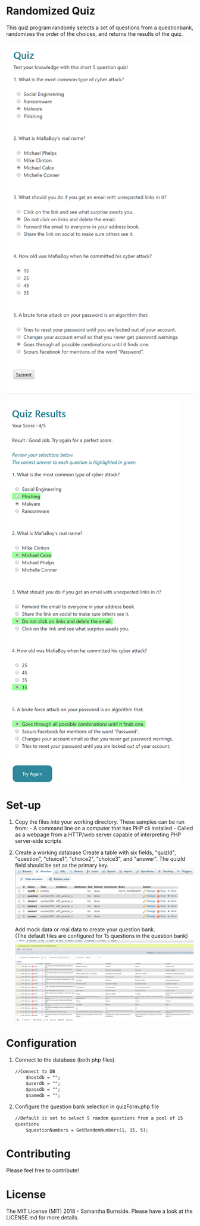 # Randomized Quiz

This quiz program randomly selects a set of questions from a questionbank, randomizes the order of the choices, and returns the results of the quiz.  

![screenshots](/screenshots/quizFormPage.png)

![screenshots](/screenshots/quizResultsPage.png)

# Set-up

1) Copy the files into your working directory.
    These samples can be run from:
        - A command line on a computer that has PHP cli installed
        - Called as a webpage from a HTTP/web server capable of interpreting PHP server-side scripts

2) Create a working database
    Create a table with six fields, "quizId", "question", "choice1", "choice2", "choice3", and "answer".  The quizId field should be set as the primary key. 
    ![screenshots](/screenshots/tableStructure.png)

    Add mock data or real data to create your question bank.  
    (The default files are configured for 15 questions in the question bank)
    ![screenshots](/screenshots/table.png)

# Configuration

1) Connect to the database (both php files)
    ```
    //Connect to DB
        $hostdb = "";  
        $userdb = "";  
        $passdb = "";  
        $namedb = ""; 
    ```

2) Configure the question bank selection in quizForm.php file
    ```
    //Default is set to select 5 random questions from a pool of 15 questions
        $questionNumbers = GetRandomNumbers(1, 15, 5);
    ```

# Contributing

Please feel free to contribute!

# License

The MIT License (MIT) 2018 - Samantha Burnside. Please have a look at the LICENSE.md for more details.